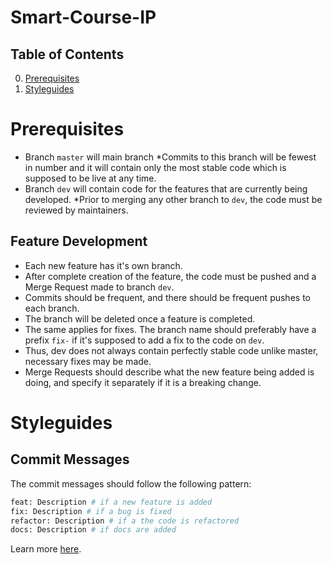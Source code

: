 # Smart-Course-IP

## Table of Contents

0. [Prerequisites](#prerequisites)
1. [Styleguides](#styleguides)

# Prerequisites

- Branch `master` will main branch
    *Commits to this branch will be fewest in number and it will contain only the most stable code which is supposed to be live at any time.
- Branch `dev` will contain code for the features that are currently being developed. 
    *Prior to merging any other branch to `dev`, the code must be reviewed by maintainers.

## Feature Development

- Each new feature has it's own branch.
- After complete creation of the feature, the code must be pushed and a Merge Request made to branch `dev`.
- Commits should be frequent, and there should be frequent pushes to each branch.
- The branch will be deleted once a feature is completed.
- The same applies for fixes. The branch name should preferably have a prefix `fix-` if it's supposed to add a fix to the code on `dev`.
- Thus, dev does not always contain perfectly stable code unlike master, necessary fixes may be made.
- Merge Requests should describe what the new feature being added is doing, and specify it separately if it is a breaking change.

# Styleguides

## Commit Messages

The commit messages should follow the following pattern:
```bash
feat: Description # if a new feature is added
fix: Description # if a bug is fixed
refactor: Description # if a the code is refactored
docs: Description # if docs are added
```
Learn more [here](https://www.conventionalcommits.org/en/v1.0.0-beta.2/).
